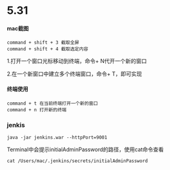 # 5.31



#### mac截图

```
command + shift + 3 截取全屏
command + shift + 4 截取选定内容
```

1.打开一个窗口光标移动到终端，命令+ N代开一个新的窗口

2.在一个新窗口中建立多个终端窗口，命令+ T，即可实现

#### 终端使用

```
command + t 在当前终端打开一个新的窗口
command + n 打开新的终端
```



### jenkis

```shell
java -jar jenkins.war --httpPort=9001
```

Terminal中会提示initialAdminPassword的路径，使用cat命令查看

```shell
cat /Users/mac/.jenkins/secrets/initialAdminPassword
```

